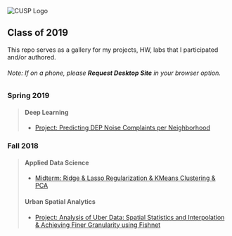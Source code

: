 ![CUSP Logo](http://cusp.nyu.edu/wp-content/uploads/2017/12/PNG-logo-01.png)
<!---
Make sure your links are http, not relative paths
-->
## Class of 2019
This repo serves as a gallery for my projects, HW, labs that I participated and/or authored.

###### Note: If on a phone, please <strong>Request Desktop Site</strong> in your browser option.
### Spring 2019
> #### Deep Learning 
> * [Project: Predicting DEP Noise Complaints per Neighborhood](https://github.com/sunghoonyang/gallery-in-jupyter/blob/master/spring19/deep_learning/predicting_noise_complaints.ipynb)
### Fall 2018
> #### Applied Data Science   
> * [Midterm: Ridge & Lasso Regularization & KMeans Clustering & PCA](https://github.com/sunghoonyang/gallery-in-jupyter/blob/master/fall18/applied_data_science/midterm/shy256_mt1_20181114.ipynb)
> #### Urban Spatial Analytics 
> * [Project: Analysis of Uber Data: Spatial Statistics and Interpolation & Achieving Finer Granularity using Fishnet](https://github.com/sunghoonyang/gallery-in-jupyter/blob/master/fall18/usa/proj2/project2.pdf)


